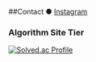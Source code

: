 ##Contact 
  ● [Instagram](https://www.instagram.com/brother_again/)

### Algorithm Site Tier
[![Solved.ac Profile](http://mazassumnida.wtf/api/v2/generate_badge?boj=aza1200)](https://solved.ac/aza1200/)


<!--
**aza1200/aza1200** is a ✨ _special_ ✨ repository because its `README.md` (this file) appears on your GitHub profile.

Here are some ideas to get you started:

- 🔭 I’m currently working on ...
- 🌱 I’m currently learning ...
- 👯 I’m looking to collaborate on ...
- 🤔 I’m looking for help with ...
- 💬 Ask me about ...
- 📫 How to reach me: ...
- 😄 Pronouns: ...
- ⚡ Fun fact: ...
-->
